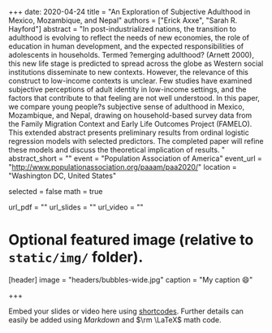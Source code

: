 +++
date: 2020-04-24
title = "An Exploration of Subjective Adulthood in Mexico, Mozambique, and Nepal"
authors = ["Erick Axxe", "Sarah R. Hayford"]
abstract = "In post-industrialized nations, the transition to adulthood is evolving to reflect the needs of new economies, the role of education in human development, and the expected responsibilities of adolescents in households.  Termed ?emerging adulthood? (Arnett 2000), this new life stage is predicted to spread across the globe as Western social institutions disseminate to new contexts. However, the relevance of this construct to low-income contexts is unclear. Few studies have examined subjective perceptions of adult identity in low-income settings, and the factors that contribute to that feeling are not well understood. In this paper, we compare young people?s subjective sense of adulthood in Mexico, Mozambique, and Nepal, drawing on household-based survey data from the Family Migration Context and Early Life Outcomes Project (FAMELO). This extended abstract presents preliminary results from ordinal logistic regression models with selected predictors. The completed paper will refine these models and discuss the theoretical implication of results. "
abstract_short = ""
event = "Population Association of America"
event_url = "http://www.populationassociation.org/paaam/paa2020/"
location = "Washington DC, United States"

selected = false
math = true

url_pdf = ""
url_slides = ""
url_video = ""

# Optional featured image (relative to `static/img/` folder).
[header]
image = "headers/bubbles-wide.jpg"
caption = "My caption :smile:"

+++

Embed your slides or video here using [shortcodes](https://gcushen.github.io/hugo-academic-demo/post/writing-markdown-latex/). Further details can easily be added using *Markdown* and $\rm \LaTeX$ math code. 